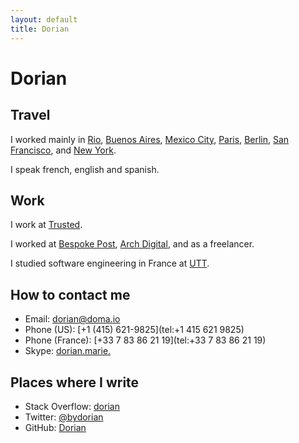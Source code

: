 ```yaml
---
layout: default
title: Dorian
---
```


# Dorian

## Travel

I worked mainly in [Rio](http://www.spacecoworking.com/),
[Buenos Aires](http://enjoyurbanstation.com/),
[Mexico City](http://centraal.com/),
[Paris](https://www.anticafe.eu),
[Berlin](http://www.betahaus.com/berlin/),
[San Francisco](http://techshop.ws/tssf.html),
and [New York](http://www.projective.co/).

I speak french, english and spanish.

## Work

I work at [Trusted](https://usetrusted.com).

I worked at [Bespoke Post](https://bespokepost.com), [Arch Digital](arch.digital),
and as a freelancer.

I studied software engineering in France at [UTT](http://www.utt.fr/fr/index.html).

## How to contact me

- Email: [dorian@doma.io](mailto:dorian@doma.io)
- Phone (US): [+1 (415) 621-9825](tel:+1 415 621 9825)
- Phone (France): [+33 7 83 86 21 19](tel:+33 7 83 86 21 19)
- Skype: [dorian.marie.](skype:dorian.marie.)

## Places where I write

- Stack Overflow: [dorian](http://stackoverflow.com/users/407213/dorian)
- Twitter: [@bydorian](https://twitter.com/bydorian)
- GitHub: [Dorian](https://github.com/Dorian)
